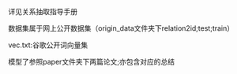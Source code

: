 详见关系抽取指导手册

数据集属于网上公开数据集（origin_data文件夹下relation2id;test;train）

vec.txt:谷歌公开词向量集

模型了参照paper文件夹下两篇论文;亦包含对应的总结
